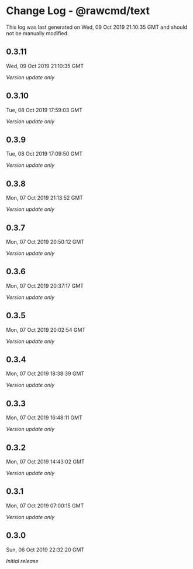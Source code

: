 # Change Log - @rawcmd/text

This log was last generated on Wed, 09 Oct 2019 21:10:35 GMT and should not be manually modified.

## 0.3.11
Wed, 09 Oct 2019 21:10:35 GMT

*Version update only*

## 0.3.10
Tue, 08 Oct 2019 17:59:03 GMT

*Version update only*

## 0.3.9
Tue, 08 Oct 2019 17:09:50 GMT

*Version update only*

## 0.3.8
Mon, 07 Oct 2019 21:13:52 GMT

*Version update only*

## 0.3.7
Mon, 07 Oct 2019 20:50:12 GMT

*Version update only*

## 0.3.6
Mon, 07 Oct 2019 20:37:17 GMT

*Version update only*

## 0.3.5
Mon, 07 Oct 2019 20:02:54 GMT

*Version update only*

## 0.3.4
Mon, 07 Oct 2019 18:38:39 GMT

*Version update only*

## 0.3.3
Mon, 07 Oct 2019 16:48:11 GMT

*Version update only*

## 0.3.2
Mon, 07 Oct 2019 14:43:02 GMT

*Version update only*

## 0.3.1
Mon, 07 Oct 2019 07:00:15 GMT

*Version update only*

## 0.3.0
Sun, 06 Oct 2019 22:32:20 GMT

*Initial release*

